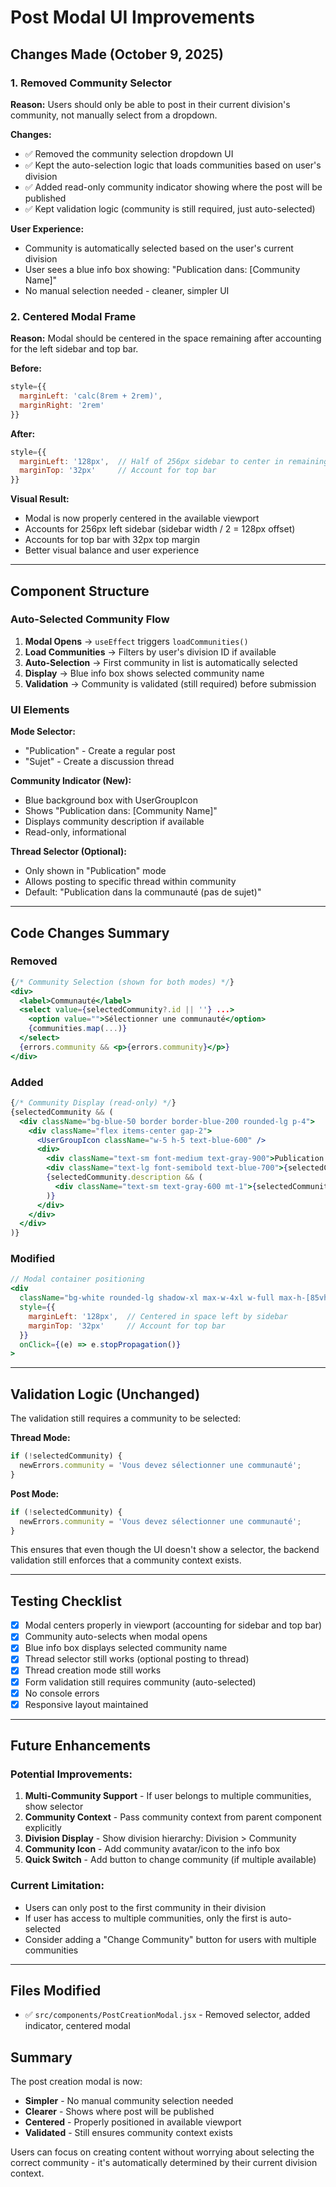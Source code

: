 # Post Modal UI Improvements

## Changes Made (October 9, 2025)

### 1. Removed Community Selector
**Reason:** Users should only be able to post in their current division's community, not manually select from a dropdown.

**Changes:**
- ✅ Removed the community selection dropdown UI
- ✅ Kept the auto-selection logic that loads communities based on user's division
- ✅ Added read-only community indicator showing where the post will be published
- ✅ Kept validation logic (community is still required, just auto-selected)

**User Experience:**
- Community is automatically selected based on the user's current division
- User sees a blue info box showing: "Publication dans: [Community Name]"
- No manual selection needed - cleaner, simpler UI

### 2. Centered Modal Frame
**Reason:** Modal should be centered in the space remaining after accounting for the left sidebar and top bar.

**Before:**
```javascript
style={{
  marginLeft: 'calc(8rem + 2rem)',
  marginRight: '2rem'
}}
```

**After:**
```javascript
style={{
  marginLeft: '128px',  // Half of 256px sidebar to center in remaining space
  marginTop: '32px'     // Account for top bar
}}
```

**Visual Result:**
- Modal is now properly centered in the available viewport
- Accounts for 256px left sidebar (sidebar width / 2 = 128px offset)
- Accounts for top bar with 32px top margin
- Better visual balance and user experience

---

## Component Structure

### Auto-Selected Community Flow

1. **Modal Opens** → `useEffect` triggers `loadCommunities()`
2. **Load Communities** → Filters by user's division ID if available
3. **Auto-Selection** → First community in list is automatically selected
4. **Display** → Blue info box shows selected community name
5. **Validation** → Community is validated (still required) before submission

### UI Elements

**Mode Selector:**
- "Publication" - Create a regular post
- "Sujet" - Create a discussion thread

**Community Indicator (New):**
- Blue background box with UserGroupIcon
- Shows "Publication dans: [Community Name]"
- Displays community description if available
- Read-only, informational

**Thread Selector (Optional):**
- Only shown in "Publication" mode
- Allows posting to specific thread within community
- Default: "Publication dans la communauté (pas de sujet)"

---

## Code Changes Summary

### Removed
```jsx
{/* Community Selection (shown for both modes) */}
<div>
  <label>Communauté</label>
  <select value={selectedCommunity?.id || ''} ...>
    <option value="">Sélectionner une communauté</option>
    {communities.map(...)}
  </select>
  {errors.community && <p>{errors.community}</p>}
</div>
```

### Added
```jsx
{/* Community Display (read-only) */}
{selectedCommunity && (
  <div className="bg-blue-50 border border-blue-200 rounded-lg p-4">
    <div className="flex items-center gap-2">
      <UserGroupIcon className="w-5 h-5 text-blue-600" />
      <div>
        <div className="text-sm font-medium text-gray-900">Publication dans:</div>
        <div className="text-lg font-semibold text-blue-700">{selectedCommunity.name}</div>
        {selectedCommunity.description && (
          <div className="text-sm text-gray-600 mt-1">{selectedCommunity.description}</div>
        )}
      </div>
    </div>
  </div>
)}
```

### Modified
```jsx
// Modal container positioning
<div
  className="bg-white rounded-lg shadow-xl max-w-4xl w-full max-h-[85vh] overflow-hidden flex flex-col"
  style={{
    marginLeft: '128px',  // Centered in space left by sidebar
    marginTop: '32px'     // Account for top bar
  }}
  onClick={(e) => e.stopPropagation()}
>
```

---

## Validation Logic (Unchanged)

The validation still requires a community to be selected:

**Thread Mode:**
```javascript
if (!selectedCommunity) {
  newErrors.community = 'Vous devez sélectionner une communauté';
}
```

**Post Mode:**
```javascript
if (!selectedCommunity) {
  newErrors.community = 'Vous devez sélectionner une communauté';
}
```

This ensures that even though the UI doesn't show a selector, the backend validation still enforces that a community context exists.

---

## Testing Checklist

- [x] Modal centers properly in viewport (accounting for sidebar and top bar)
- [x] Community auto-selects when modal opens
- [x] Blue info box displays selected community name
- [x] Thread selector still works (optional posting to thread)
- [x] Thread creation mode still works
- [x] Form validation still requires community (auto-selected)
- [x] No console errors
- [x] Responsive layout maintained

---

## Future Enhancements

### Potential Improvements:
1. **Multi-Community Support** - If user belongs to multiple communities, show selector
2. **Community Context** - Pass community context from parent component explicitly
3. **Division Display** - Show division hierarchy: Division > Community
4. **Community Icon** - Add community avatar/icon to the info box
5. **Quick Switch** - Add button to change community (if multiple available)

### Current Limitation:
- Users can only post to the first community in their division
- If user has access to multiple communities, only the first is auto-selected
- Consider adding a "Change Community" button for users with multiple communities

---

## Files Modified

- ✅ `src/components/PostCreationModal.jsx` - Removed selector, added indicator, centered modal

## Summary

The post creation modal is now:
- **Simpler** - No manual community selection needed
- **Clearer** - Shows where post will be published
- **Centered** - Properly positioned in available viewport
- **Validated** - Still ensures community context exists

Users can focus on creating content without worrying about selecting the correct community - it's automatically determined by their current division context.
